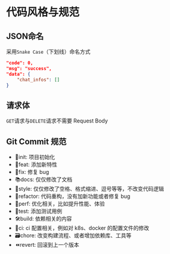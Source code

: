 # 代码风格与规范

## JSON命名

采用`Snake Case`（下划线）命名方式

```json
"code": 0,
"msg": "success",
"data": {
    "chat_infos": []
}
```

## 请求体

`GET`请求与`DELETE`请求不需要 Request Body

## Git Commit 规范

- 🚀init: 项目初始化
- 🎸feat: 添加新特性
- 🐞fix: 修复 bug
- 📚docs: 仅仅修改了文档
- 💄style: 仅仅修改了空格、格式缩进、逗号等等，不改变代码逻辑
- 🔧refactor: 代码重构，没有加新功能或者修复 bug
- 🚀perf: 优化相关，比如提升性能、体验
- 🧪test: 添加测试用例
- 🛠️build: 依赖相关的内容
- 🔄ci: ci 配置相关，例如对 k8s、docker 的配置文件的修改
- 🗃️chore: 改变构建流程、或者增加依赖库、工具等
- ⏪️revert: 回滚到上一个版本
